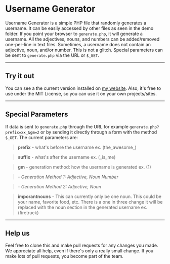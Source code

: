 Username Generator
==================
Username Generator is a simple PHP file that randomly generates a username. It can be easily accessed by other files as seen in the demo folder. If you point your browser to `generate.php`, it will generate a username. All the adjectives, nouns, and numbers can be added/removed one-per-line in text files. Sometimes, a username does not contain an adjective, noun, and/or number. This is not a glitch. Special parameters can be sent to `generate.php` via the URL or `$_GET`.


----------

Try it out
----------
You can see a the current version installed on [my website][1]. Also, it's free to use under the MIT License, so you can use it on your own projects/sites.


----------


Special Parameters
------------------
If data is sent to `generate.php` through the URL for example `generate.php?prefix=xx_&gm=2` or by sending it directly through a form with the method `$_GET`. The current parameters are:

> **prefix** - what's before the username ex. (the_awesome_)

> **suffix** - what's after the username ex. (_is_me)

> **gm** - generation method: how the username is generated ex. (1)

>*- Generation Method 1: Adjective, Noun Number*

>*- Generation Method 2: Adjective, Noun*

>**imporantnouns** - This can currently only be one noun. This could be your name, favorite food, etc. There is a one in three change it will be replaced with the noun section in the generated username ex. (firetruck)


----------


Help us
----------------
Feel free to clone this and make pull requests for any changes you made. We appreciate all help, even if there's only a really small change. If you make lots of pull requests, you become part of the team.


  [1]: http://speedysnail6.com/usernames "Username Generator"
